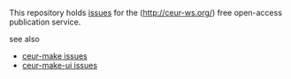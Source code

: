 This repository holds [issues](https://github.com/ceurws/lod/issues) for the (http://ceur-ws.org/)  free open-access publication service.

see also
* [ceur-make issues](https://github.com/ceurws/ceur-make/issues)
* [ceur-make-ui issues](https://github.com/ceurws/ceur-make-ui)
